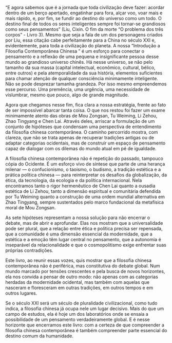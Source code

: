 
“E agora sabemos que é a jornada que toda civilização deve fazer: acordar dentro de um berço apertado, engatinhar para fora, alçar voo, voar mais e mais rápido, e, por fim, se fundir ao destino do universo como um todo. O destino final de todos os seres inteligentes sempre foi tornar-se grandiosos como seus pensamentos” (Liu, Cixin. O fim da morte “O problema dos três corpos” - Livro 3). Mesmo que seja a fala de um dos personagens criados por Liu, essa citação cabe perfeitamente para a China no século XXI e, evidentemente, para toda a civilização do planeta. A nossa “Introdução a Filosofia Contemporânea Chinesa ” é um esforço para conectar o pensamento e a reflexão de uma pequena e insignificante pessoa desse mundo ao grandioso universo chinês. Há nesse universo, se não pelo tamanho da sua massa (capital intelectual, econômico, cultural, bélico, entre outros) e pela atemporalidade da sua história, elementos suficientes para chamar atenção de qualquer consciência minimamente inteligente. Não se pode desprezar tamanha grandeza. Por isso mesmo empreendemos esse percurso. Uma premência, uma urgência, uma necessidade de vislumbrar, mesmo que pouco, algo de grande magnitude. 

Agora que chegamos nesse fim, fica clara a nossa estratégia, frente ao fato de ser impossível abarcar tanta coisa. O que nos restou foi  fazer um exame minimamente atento das obras de Mou Zongsan, Tu Weiming, Li Zehou, Zhao Tingyang e Chen Lai. Através deles, arriscar a  formulação de um conjunto de hipóteses  que condensam uma perspectiva de entendimento  da filosofia chinesa contemporânea. O caminho percorrido mostra, com clareza, que não se trata apenas de recuperar tradições antigas ou de adaptar categorias ocidentais, mas de construir um espaço de pensamento capaz de dialogar com os dilemas do mundo atual em pé de igualdade.

A filosofia chinesa contemporânea não é repetição do passado, tampouco cópia do Ocidente. É um esforço vivo de síntese que parte de uma herança milenar — o confucionismo, o taoismo, o budismo, a tradição estética e a prática política chinesa — para reinterpretar os desafios da globalização, da ética, da tecnologia, da ecologia e da política internacional. Nela encontramos tanto o rigor hermenêutico de Chen Lai quanto a ousadia estética de Li Zehou, tanto a dimensão espiritual e comunitária defendida por Tu Weiming quanto a construção de uma ordem mundial alternativa em Zhao Tingyang, sempre sustentados pelo marco fundacional da metafísica moral de Mou Zongsan.

As sete hipóteses representam a nossa solução para  não encerrar o debate, mas de abrir e aprofundar. Elas nos mostram que a universalidade pode ser plural, que a relação entre ética e política precisa ser repensada, que a comunidade é uma dimensão essencial da modernidade, que a estética e a emoção têm lugar central no pensamento, que a autonomia é inseparável da relacionalidade e que o cosmopolitismo exige enfrentar suas próprias contradições.

Este livro, ao reunir essas vozes, quis mostrar que a filosofia chinesa contemporânea não é periférica, mas constitutiva do debate global. Num mundo marcado por tensões crescentes e pela busca de novos horizontes, ela nos convida a pensar de outro modo: não apenas com as categorias herdadas da modernidade ocidental, mas também com aquelas que nasceram e floresceram em outras tradições, em outros tempos e em outros lugares.

Se o século XXI será um século de pluralidade civilizacional, como tudo indica, a filosofia chinesa já ocupa nele um lugar decisivo. Mais do que um campo de estudos, ela é hoje um dos laboratórios onde se ensaia a possibilidade de um pensamento verdadeiramente global. E é nesse horizonte que encerramos este livro: com a certeza de que compreender a filosofia chinesa contemporânea é também compreender parte essencial do destino comum da humanidade.